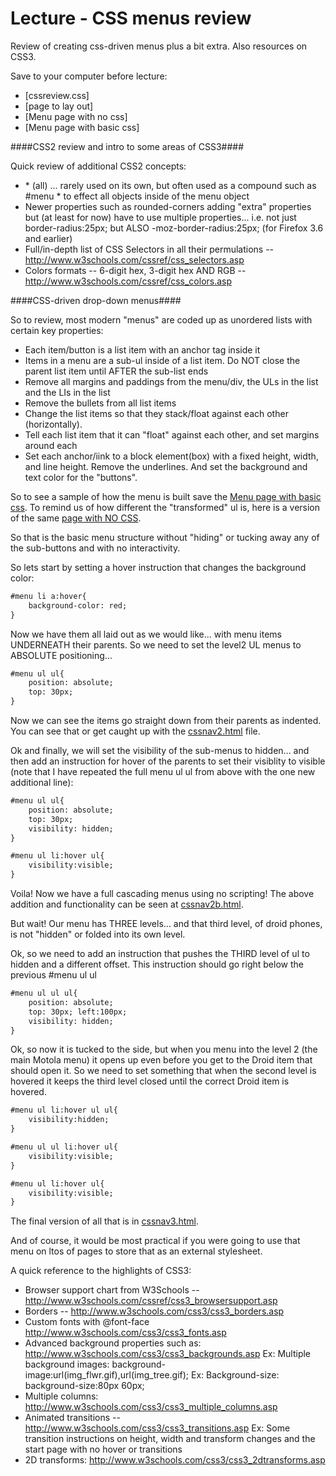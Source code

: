 Lecture - CSS menus review
===================
Review of creating css-driven menus plus a bit extra. Also resources on CSS3.

Save to your computer before lecture:
* [cssreview.css]
* [page to lay out]
* [Menu page with no css]
* [Menu page with basic css]

####CSS2 review and intro to some areas of CSS3####

 

Quick review of additional CSS2 concepts:
* \* (all) ... rarely used on its own, but often used as a compound such as #menu * to effect all objects inside of the menu object
* Newer properties such as rounded-corners adding "extra" properties but (at least for now) have to use multiple properties... i.e. not just border-radius:25px; but ALSO -moz-border-radius:25px; (for Firefox 3.6 and earlier)
* Full/in-depth list of CSS Selectors in all their permulations -- http://www.w3schools.com/cssref/css_selectors.asp
* Colors formats -- 6-digit hex, 3-digit hex AND RGB -- http://www.w3schools.com/cssref/css_colors.asp
 

 

####CSS-driven drop-down menus####

So to review, most modern "menus" are coded up as unordered lists with certain key properties:
* Each item/button is a list item with an anchor tag inside it
* Items in a menu are a sub-ul inside of a list item. Do NOT close the parent list item until AFTER the sub-list ends
* Remove all margins and paddings from the menu/div, the ULs in the list and the LIs in the list
* Remove the bullets from all list items
* Change the list items so that they stack/float against each other (horizontally).
* Tell each list item that it can "float" against each other, and set margins around each
* Set each anchor/iink to a block element(box) with a fixed height, width, and line height. Remove the underlines. And set the background and text color for the "buttons".

So to see a sample of how the menu is built save the [Menu page with basic css](http://webdev.usc.edu/itp301/lecture_examples/cssmenu1.html). To remind us of how different the "transformed" ul is, here is a version of the same [page with NO CSS](http://webdev.usc.edu/itp301/lecture_examples/cssmenu0.html).

So that is the basic menu structure without "hiding" or tucking away any of the sub-buttons and with no interactivity.

So lets start by setting a hover instruction that changes the background color:
```html
#menu li a:hover{
	background-color: red;
}
```
Now we have them all laid out as we would like... with menu items UNDERNEATH their parents. So we need to set the level2 UL menus to ABSOLUTE positioning...
```html
#menu ul ul{
	position: absolute;
	top: 30px;
}
```
Now we can see the items go straight down from their parents as indented. You can see that or get caught up with the [cssnav2.html](http://webdev.usc.edu/itp301/lecture_examples/cssmenu2.html) file.

Ok and finally, we will set the visibility of the sub-menus to hidden... and then add an instruction for hover of the parents to set their visiblity to visible (note that I have repeated the full menu ul ul from above with the one new additional line):
```html
#menu ul ul{
	position: absolute;
	top: 30px;
	visibility: hidden;
}

#menu ul li:hover ul{
	visibility:visible;
}

```

Voila! Now we have a full cascading menus using no scripting! The above addition and functionality can be seen at [cssnav2b.html](http://webdev.usc.edu/itp301/lecture_examples/cssmenu2b.html).

But wait! Our menu has THREE levels... and that third level, of droid phones, is not "hidden" or folded into its own level.

Ok, so we need to add an instruction that pushes the THIRD level of ul to hidden and a different offset. This instruction should go right below the previous #menu ul ul
```html
#menu ul ul ul{
	position: absolute;
	top: 30px; left:100px;
	visibility: hidden;
}
```
Ok, so now it is tucked to the side, but when you menu into the level 2 (the main Motola menu) it opens up even before you get to the Droid item that should open it. So we need to set something that when the second level is hovered it keeps the third level closed until the correct Droid item is hovered.

```html
#menu ul li:hover ul ul{
	visibility:hidden;
}

#menu ul ul li:hover ul{
	visibility:visible;
}

#menu ul li:hover ul{
	visibility:visible;
}
```
The final version of all that is in [cssnav3.html](http://webdev.usc.edu/itp301/lecture_examples/cssmenu3.html).

And of course, it would be most practical if you were going to use that menu on ltos of pages to store that as an external stylesheet.

A quick reference to the highlights of CSS3:
* Browser support chart from W3Schools -- http://www.w3schools.com/cssref/css3_browsersupport.asp
* Borders -- http://www.w3schools.com/css3/css3_borders.asp
* Custom fonts with @font-face http://www.w3schools.com/css3/css3_fonts.asp
* Advanced background properties such as: http://www.w3schools.com/css3/css3_backgrounds.asp
    Ex: Multiple background images: background-image:url(img_flwr.gif),url(img_tree.gif);
    Ex: Background-size: background-size:80px 60px;
* Multiple columns: http://www.w3schools.com/css3/css3_multiple_columns.asp
* Animated transitions -- http://www.w3schools.com/css3/css3_transitions.asp
    Ex: Some transition instructions on height, width and transform changes and the start page with no hover or transitions
* 2D transforms: http://www.w3schools.com/css3/css3_2dtransforms.asp